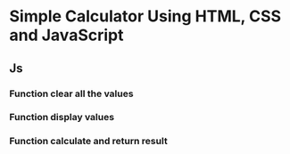 # Simple Calculator Using HTML, CSS and JavaScript

## Js
### Function clear all the values
### Function display values
### Function calculate and return result
